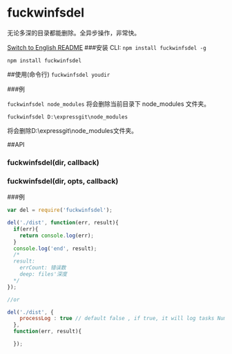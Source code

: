 # fuckwinfsdel
无论多深的目录都能删除。全异步操作，非常快。

[Switch to English README](README-en.md)
###安装
CLI: `npm install fuckwinfsdel -g`

`npm install fuckwinfsdel`

##使用(命令行)
`fuckwinfsdel youdir`

###例

`fuckwinfsdel node_modules`
将会删除当前目录下 node_modules 文件夹。

`fuckwinfsdel D:\expressgit\node_modules`

将会删除D:\expressgit\node_modules文件夹。

##API
### fuckwinfsdel(dir, callback)
### fuckwinfsdel(dir, opts, callback)

###例
```js
var del = require('fuckwinfsdel');

del('./dist', function(err, result){
  if(err){
    return console.log(err);
  }
  console.log('end', result);
  /*
  result:
    errCount: 错误数
    deep: files'深度
  */
});

//or

del('./dist', {
    processLog : true // default false , if true, it will log tasks Number and error on process.
  },
  function(err, result){

  });
```